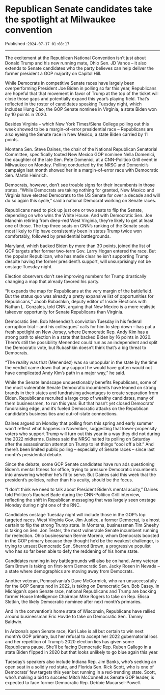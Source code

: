 # Republican Senate candidates take the spotlight at Milwaukee convention

Published :`2024-07-17 01:08:17`

---

The excitement at the Republican National Convention isn’t just about Donald Trump and his new running mate, Ohio Sen. JD Vance – it also extends to Senate candidates who the party believes can help deliver the former president a GOP majority on Capitol Hill.

While Democrats in competitive Senate races have largely been overperforming President Joe Biden in polling so far this year, Republicans are hopeful that that movement in favor of Trump at the top of the ticket will close those gaps and potentially expand this year’s playing field. That’s reflected in the roster of candidates speaking Tuesday night, which includes Hung Cao, the GOP Senate nominee in Virginia, a state Biden won by 10 points in 2020.

Besides Virginia – which New York Times/Siena College polling out this week showed to be a margin-of-error presidential race – Republicans are also eyeing the Senate race in New Mexico, a state Biden carried by 11 points.

Montana Sen. Steve Daines, the chair of the National Republican Senatorial Committee, specifically touted New Mexico GOP nominee Nella Domenici, the daughter of the late Sen. Pete Domenici, at a CNN-Politico Grill event in Milwaukee on Monday. Polling conducted by the NRSC and Domenici’s campaign last month showed her in a margin-of-error race with Democratic Sen. Martin Heinrich.

Democrats, however, don’t see trouble signs for their incumbents in those states. “While Democrats are taking nothing for granted, New Mexico and Virginia have elected Democrats to the US Senate for over a decade and will do so again this cycle,” said a national Democrat working on Senate races.

Republicans need to pick up just one or two seats to flip the Senate, depending on who wins the White House. And with Democratic Sen. Joe Manchin retiring from deep-red West Virginia, they’re likely to get at least one of those. The top three seats on CNN’s ranking of the Senate seats most likely to flip have consistently been in states Trump twice won comfortably, followed by presidential battlegrounds.

Maryland, which backed Biden by more than 30 points, joined the list of GOP targets after former two-term Gov. Larry Hogan entered the race. But the popular Republican, who has made clear he isn’t supporting Trump despite having the former president’s support, will unsurprisingly not be onstage Tuesday night.

Election observers don’t see improving numbers for Trump drastically changing a map that already favored his party.

“It expands the map for Republicans at the very margin of the battlefield. But the status quo was already a pretty expansive list of opportunities for Republicans,” Jacob Rubashkin, deputy editor of Inside Elections with Nathan L. Gonzales, told CNN, arguing that New Mexico is a more realistic takeover opportunity for Senate Republicans than Virginia.

Democratic Sen. Bob Menendez’s conviction Tuesday in his federal corruption trial – and his colleagues’ calls for him to step down – has put a fresh spotlight on New Jersey, where Democratic Rep. Andy Kim has a strong path to election in a state that backed Biden by 16 points in 2020. There’s still the possibility Menendez could run as an independent and split the Democratic vote, but Rubashkin doesn’t think that’s a big threat to Democrats.

“The reality was that (Menendez) was so unpopular in the state by the time the verdict came down that any support he would have gotten would not have complicated Andy Kim’s path in a major way,” he said.

While the Senate landscape unquestionably benefits Republicans, some of the most vulnerable Senate Democratic incumbents have leaned on strong brands in their states and fundraising advantages to create separation from Biden. Republicans recruited a large crop of wealthy candidates, many of them businessmen, to run this year. But that hasn’t yet closed Democrats’ fundraising edge, and it’s fueled Democratic attacks on the Republican candidate’s business ties and out-of-state connections.

Daines argued on Monday that polling from this spring and early summer won’t reflect what happens in November, suggesting that lower-propensity voters who support Trump will turn out this year in a way they did not during the 2022 midterms. Daines said the NRSC halted its polling on Saturday after the assassination attempt on Trump to let things “cool off a bit.” And there’s been limited public polling – especially of Senate races – since last month’s presidential debate.

Since the debate, some GOP Senate candidates have run ads questioning Biden’s mental fitness for office, trying to pressure Democratic incumbents into answering whether he’s fit to serve. But Daines said this week that the president’s policies, rather than his acuity, should be the focus.

“I don’t think we need to talk about President Biden’s mental acuity,” Daines told Politico’s Rachael Bade during the CNN-Politico Grill interview, reflecting the shift in Republican messaging that was largely seen onstage Monday during night one of the RNC.

Candidates onstage Tuesday night will include those in the GOP’s top targeted races. West Virginia Gov. Jim Justice, a former Democrat, is almost certain to flip the strong Trump state. In Montana, businessman Tim Sheehy is taking on Sen. Jon Tester, the most vulnerable Senate incumbent running for reelection. Ohio businessman Bernie Moreno, whom Democrats boosted in the GOP primary because they thought he’d be the weakest challenger, is trying to unseat Democratic Sen. Sherrod Brown, a progressive populist who has so far been able to defy the reddening of his home state.

Candidates running in key battlegrounds will also be on hand. Army veteran Sam Brown is taking on first-term Democratic Sen. Jacky Rosen in Nevada – a state where demographics are moving away from Democrats.

Another veteran, Pennsylvania’s Dave McCormick, who ran unsuccessfully for the GOP Senate nod in 2022, is taking on Democratic Sen. Bob Casey. In Michigan’s open Senate race, national Republicans and Trump are backing former House Intelligence Chairman Mike Rogers to take on Rep. Elissa Slotkin, the likely Democratic nominee after next month’s primaries.

And in the convention’s home state of Wisconsin, Republicans have rallied around businessman Eric Hovde to take on Democratic Sen. Tammy Baldwin.

In Arizona’s open Senate race, Kari Lake is all but certain to win next month’s GOP primary, but her refusal to accept her 2022 gubernatorial loss and her repetition of Trump’s 2020 election lies has given some Republicans pause. She’ll be facing Democratic Rep. Ruben Gallego in a state Biden flipped in 2020 but that looks unlikely to go blue again this year.

Tuesday’s speakers also include Indiana Rep. Jim Banks, who’s seeking an open seat in a solidly red state, and Florida Sen. Rick Scott, who is one of Democrats’ few targets this year but running in a red-trending state. Scott, who’s making a bid to succeed Mitch McConnell as Senate GOP leader, is expected to face former Democratic Rep. Debbie Mucarsel-Powell.

---


